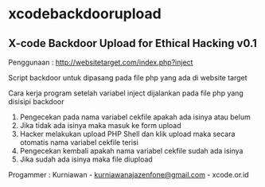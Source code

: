 # xcodebackdoorupload

X-code Backdoor Upload for Ethical Hacking v0.1
-----------------------------------------------

Penggunaan : http://websitetarget.com/index.php?inject

Script backdoor untuk dipasang pada file php yang ada di website target 

Cara kerja program setelah variabel inject dijalankan pada file php yang disisipi backdoor
1. Pengecekan pada nama variabel cekfile apakah ada isinya atau belum
2. Jika tidak ada isinya maka masuk ke form upload
3. Hacker melakukan upload PHP Shell dan klik upload maka secara otomatis nama variabel cekfile terisi 
4. Pengecekan kembali apakah nama variabel cekfile sudah ada isinya
5. Jika sudah ada isinya maka file diupload

Progammer : Kurniawan - kurniawanajazenfone@gmail.com - xcode.or.id
